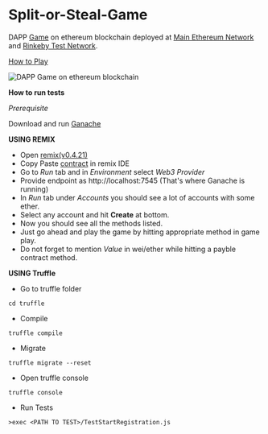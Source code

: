 # Split-or-Steal-Game

DAPP [Game](http://showmeyourcode.github.io/Split-or-Steal-Game/) on ethereum blockchain deployed at [Main Ethereum Network](https://etherscan.io/address/0xa69610b60fec5ec350a7267ed5d47bf87aa25364) and [Rinkeby Test Network](https://rinkeby.etherscan.io/address/0x6cf35ea8150ada482b1f0615d850f11e4127adb5).

[How to Play](http://showmeyourcode.github.io/Split-or-Steal-Game/#about)

![DAPP Game on ethereum blockchain](https://imgur.com/vtJqBTM.jpg)

**How to run tests**

_Prerequisite_

Download and run [Ganache](http://truffleframework.com/ganache/)

**USING REMIX**

* Open [remix(v0.4.21)](http://remix.ethereum.org/)
* Copy Paste [contract](https://github.com/showmeyourcode/Split-or-Steal-Game/blob/master/truffle/contracts/SplitStealContract.sol) in remix IDE
* Go to _Run_ tab and in _Environment_ select _Web3 Provider_
* Provide endpoint as http://localhost:7545 (That's where Ganache is running)
* In _Run_ tab under _Accounts_ you should see a lot of accounts with some ether.
* Select any account and hit **Create** at bottom.
* Now you should see all the methods listed.
* Just go ahead and play the game by hitting appropriate method in game play.
* Do not forget to mention _Value_ in wei/ether while hitting a payble contract method.

**USING Truffle**

* Go to truffle folder

```shell
cd truffle
```

* Compile

```shell
truffle compile
```

* Migrate

```shell
truffle migrate --reset
```

* Open truffle console

```shell
truffle console
```

* Run Tests

```shell
>exec <PATH TO TEST>/TestStartRegistration.js
```
